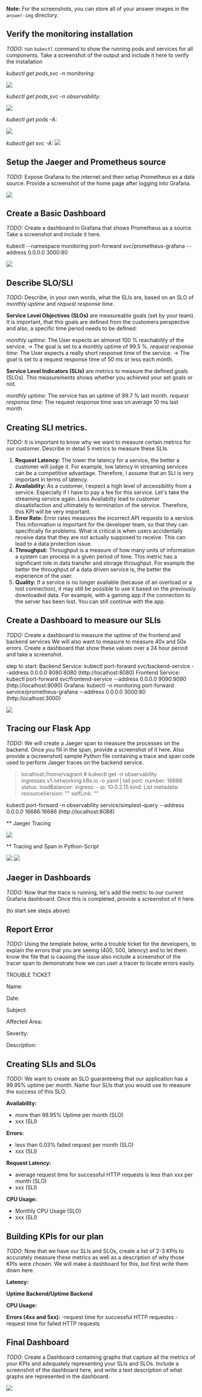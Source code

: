 **Note:** For the screenshots, you can store all of your answer images in the `answer-img` directory.

## Verify the monitoring installation

*TODO:* run `kubectl` command to show the running pods and services for all components. Take a screenshot of the output and include it here to verify the installation

*kubectl get pods,svc -n monitoring:*

<img src="https://github.com/MattRo74/observability/blob/main/answer-img/kubect_get_pods_svs_monitoring.png">

*kubectl get pods,svc -n observability:*

<img src="https://github.com/MattRo74/observability/blob/main/answer-img/kubect_get_pods_svs_observability.png">

*kubectl get pods -A:*

<img src="https://github.com/MattRo74/observability/blob/main/answer-img/kubectl_get_pods_A.png">

*kubectl get svc -A:*
<img src="https://github.com/MattRo74/observability/blob/main/answer-img/kubectl_get_svc_A.png">


## Setup the Jaeger and Prometheus source
*TODO:* Expose Grafana to the internet and then setup Prometheus as a data source. Provide a screenshot of the home page after logging into Grafana.

<img src="https://github.com/MattRo74/observability/blob/main/answer-img/grafana_homepage.png">
	
## Create a Basic Dashboard
*TODO:* Create a dashboard in Grafana that shows Prometheus as a source. Take a screenshot and include it here.

kubectl --namespace monitoring port-forward svc/prometheus-grafana --address 0.0.0.0 3000:80


<img src="https://github.com/MattRo74/observability/blob/main/answer-img/basic_dashboard.png">

## Describe SLO/SLI
*TODO:* Describe, in your own words, what the SLIs are, based on an SLO of *monthly uptime* and *request response time*.

**Service Level Objectives (SLOs)** are measureable goals (set by your team). It is important, that this goals are defined from the customers perspective and also, a specific time period needs to be defined:

*monthly uptime*: The User expects an almonst 100 % reachability of the service.
-> The goal is set to a monthly uptime of 99.5 %.
*request response time*: The User expects a really short response time of the service. 
-> The goal is set to a request response time of 50 ms or less each month.

**Service Level Indicators (SLIs)** are metrics to measure the defined goals (SLOs). This measurements shows whether you achieved your set goals or not.

*monthly uptime*: The service has an uptime of 99.7 % last month.
*request response time*: The request response time was on average 10 ms last month.


## Creating SLI metrics.
*TODO:* It is important to know why we want to measure certain metrics for our customer. Describe in detail 5 metrics to measure these SLIs. 


  1. **Request Latency:** The lower the latency for a service, the better a customer will judge it. For example, low latency in streaming services can be a competitive advantage. Therefore, I assume that an SLI is very important in terms of latency.
  2. **Availability:** As a customer, I expect a high level of accessibility from a service. Especially if I have to pay a fee for this service. Let's take the streaming service again. Less Availabilty lead to customer dissatisfaction and ultimately to termination of the service. Therefore, this KPI will be very important.
  3. **Error Rate:** Error rates measures the incorrect API requests to a service. This information is important for the developer team, so that they can specifically fix problems. What is critical is when users accidentally receive data that they are not actually supposed to receive. This can lead to a data protection issue.
  4. **Throughput:** Throughput is a measure of how many units of information a system can process in a given period of time. This metric has a significant role in data transfer and storage throughput. For example the better the throughput of a data driven service is, the better the experience of the user.
  5. **Quality:** If a service is no longer available (because of an overload or a lost connection), it may still be possible to use it based on the previously downloaded data. For example, with a gaming app if the connection to the server has been lost. You can still continue with the app.


## Create a Dashboard to measure our SLIs
*TODO:* Create a dashboard to measure the uptime of the frontend and backend services We will also want to measure to measure 40x and 50x errors. Create a dashboard that show these values over a 24 hour period and take a screenshot.

step to start:
Backend Service:  kubectl port-forward svc/backend-service --address 0.0.0.0 8080:8080 (http://localhost:8080)
Frontend Service: kubectl port-forward svc/frontend-service --address 0.0.0.0 9090:9090 (http://localhost:9090)
Grafana: kubectl -n monitoring port-forward service/prometheus-grafana --address 0.0.0.0 3000:80 (http:/localhost:3000)

<img src="https://github.com/MattRo74/observability/blob/main/answer-img/dashboard_slis.png">

## Tracing our Flask App
*TODO:*  We will create a Jaeger span to measure the processes on the backend. Once you fill in the span, provide a screenshot of it here. Also provide a (screenshot) sample Python file containing a trace and span code used to perform Jaeger traces on the backend service.

> localhost:/home/vagrant # kubectl get -n observability ingresses.v1.networking.k8s.io -o yaml | tail
>         port:
>           number: 16686
>   status:
>     loadBalancer:
>       ingress:
>       - ip: 10.0.2.15
> kind: List
> metadata:
>  resourceVersion: ""
>  selfLink: ""

kubectl port-forward -n observability  service/simplest-query --address 0.0.0.0 16686:16686 (http://localhost:8088)


** Jaeger Tracing

<img src="https://github.com/MattRo74/observability/blob/main/answer-img/jaeger_tracing.png">


** Tracing and Span in Python-Script

<img src="https://github.com/MattRo74/observability/blob/main/answer-img/tracing_int.png">

<img src="https://github.com/MattRo74/observability/blob/main/answer-img/tracing_span.png">


## Jaeger in Dashboards
*TODO:* Now that the trace is running, let's add the metric to our current Grafana dashboard. Once this is completed, provide a screenshot of it here.

(to start see steps above)




## Report Error
*TODO:* Using the template below, write a trouble ticket for the developers, to explain the errors that you are seeing (400, 500, latency) and to let them know the file that is causing the issue also include a screenshot of the tracer span to demonstrate how we can user a tracer to locate errors easily.

TROUBLE TICKET

Name:

Date:

Subject:

Affected Area:

Severity:

Description:


## Creating SLIs and SLOs
*TODO:* We want to create an SLO guaranteeing that our application has a 99.95% uptime per month. Name four SLIs that you would use to measure the success of this SLO.

**Availability:**
- more than 99.95% Uptime per month (SLO)
- xxx (SLI)

**Errors:**
- less than 0.03% failed request per month  (SLO)
- xxx (SLI)

**Request Latency:**
- average request time for successful HTTP requests is less than xxx per month (SLO)
- xxx (SLI)

**CPU Usage:**
- Monthly CPU Usage (SLO)
- xxx (SLI)

## Building KPIs for our plan
*TODO*: Now that we have our SLIs and SLOs, create a list of 2-3 KPIs to accurately measure these metrics as well as a description of why those KPIs were chosen. We will make a dashboard for this, but first write them down here.

**Latency:** 

**Uptime Backend/Uptime Backend**

**CPU Usage:**

**Errors (4xx and 5xx):**
-request time for successful HTTP requestss
-request time for failed HTTP requests

## Final Dashboard
*TODO*: Create a Dashboard containing graphs that capture all the metrics of your KPIs and adequately representing your SLIs and SLOs. Include a screenshot of the dashboard here, and write a text description of what graphs are represented in the dashboard.  


<img src="https://github.com/MattRo74/observability/blob/main/answer-img/tracing_span.png">